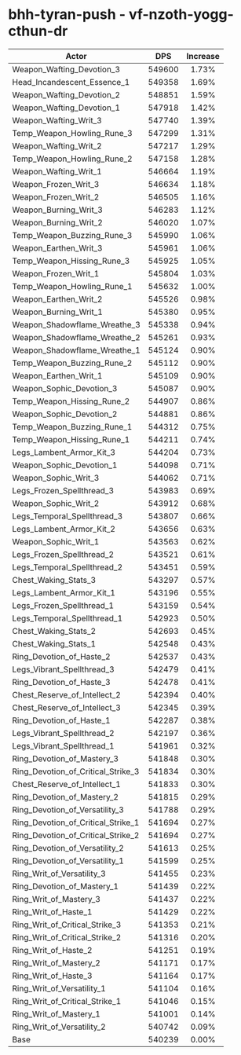 # bhh-tyran-push - vf-nzoth-yogg-cthun-dr
| Actor | DPS | Increase |
|---|:---:|:---:|
|Weapon_Wafting_Devotion_3|549600|1.73%|
|Head_Incandescent_Essence_1|549358|1.69%|
|Weapon_Wafting_Devotion_2|548851|1.59%|
|Weapon_Wafting_Devotion_1|547918|1.42%|
|Weapon_Wafting_Writ_3|547740|1.39%|
|Temp_Weapon_Howling_Rune_3|547299|1.31%|
|Weapon_Wafting_Writ_2|547217|1.29%|
|Temp_Weapon_Howling_Rune_2|547158|1.28%|
|Weapon_Wafting_Writ_1|546664|1.19%|
|Weapon_Frozen_Writ_3|546634|1.18%|
|Weapon_Frozen_Writ_2|546505|1.16%|
|Weapon_Burning_Writ_3|546283|1.12%|
|Weapon_Burning_Writ_2|546020|1.07%|
|Temp_Weapon_Buzzing_Rune_3|545990|1.06%|
|Weapon_Earthen_Writ_3|545961|1.06%|
|Temp_Weapon_Hissing_Rune_3|545925|1.05%|
|Weapon_Frozen_Writ_1|545804|1.03%|
|Temp_Weapon_Howling_Rune_1|545632|1.00%|
|Weapon_Earthen_Writ_2|545526|0.98%|
|Weapon_Burning_Writ_1|545380|0.95%|
|Weapon_Shadowflame_Wreathe_3|545338|0.94%|
|Weapon_Shadowflame_Wreathe_2|545261|0.93%|
|Weapon_Shadowflame_Wreathe_1|545124|0.90%|
|Temp_Weapon_Buzzing_Rune_2|545112|0.90%|
|Weapon_Earthen_Writ_1|545109|0.90%|
|Weapon_Sophic_Devotion_3|545087|0.90%|
|Temp_Weapon_Hissing_Rune_2|544907|0.86%|
|Weapon_Sophic_Devotion_2|544881|0.86%|
|Temp_Weapon_Buzzing_Rune_1|544312|0.75%|
|Temp_Weapon_Hissing_Rune_1|544211|0.74%|
|Legs_Lambent_Armor_Kit_3|544204|0.73%|
|Weapon_Sophic_Devotion_1|544098|0.71%|
|Weapon_Sophic_Writ_3|544062|0.71%|
|Legs_Frozen_Spellthread_3|543983|0.69%|
|Weapon_Sophic_Writ_2|543912|0.68%|
|Legs_Temporal_Spellthread_3|543807|0.66%|
|Legs_Lambent_Armor_Kit_2|543656|0.63%|
|Weapon_Sophic_Writ_1|543563|0.62%|
|Legs_Frozen_Spellthread_2|543521|0.61%|
|Legs_Temporal_Spellthread_2|543451|0.59%|
|Chest_Waking_Stats_3|543297|0.57%|
|Legs_Lambent_Armor_Kit_1|543196|0.55%|
|Legs_Frozen_Spellthread_1|543159|0.54%|
|Legs_Temporal_Spellthread_1|542923|0.50%|
|Chest_Waking_Stats_2|542693|0.45%|
|Chest_Waking_Stats_1|542548|0.43%|
|Ring_Devotion_of_Haste_2|542537|0.43%|
|Legs_Vibrant_Spellthread_3|542479|0.41%|
|Ring_Devotion_of_Haste_3|542478|0.41%|
|Chest_Reserve_of_Intellect_2|542394|0.40%|
|Chest_Reserve_of_Intellect_3|542345|0.39%|
|Ring_Devotion_of_Haste_1|542287|0.38%|
|Legs_Vibrant_Spellthread_2|542197|0.36%|
|Legs_Vibrant_Spellthread_1|541961|0.32%|
|Ring_Devotion_of_Mastery_3|541848|0.30%|
|Ring_Devotion_of_Critical_Strike_3|541834|0.30%|
|Chest_Reserve_of_Intellect_1|541833|0.30%|
|Ring_Devotion_of_Mastery_2|541815|0.29%|
|Ring_Devotion_of_Versatility_3|541788|0.29%|
|Ring_Devotion_of_Critical_Strike_1|541694|0.27%|
|Ring_Devotion_of_Critical_Strike_2|541694|0.27%|
|Ring_Devotion_of_Versatility_2|541613|0.25%|
|Ring_Devotion_of_Versatility_1|541599|0.25%|
|Ring_Writ_of_Versatility_3|541455|0.23%|
|Ring_Devotion_of_Mastery_1|541439|0.22%|
|Ring_Writ_of_Mastery_3|541437|0.22%|
|Ring_Writ_of_Haste_1|541429|0.22%|
|Ring_Writ_of_Critical_Strike_3|541353|0.21%|
|Ring_Writ_of_Critical_Strike_2|541316|0.20%|
|Ring_Writ_of_Haste_2|541251|0.19%|
|Ring_Writ_of_Mastery_2|541171|0.17%|
|Ring_Writ_of_Haste_3|541164|0.17%|
|Ring_Writ_of_Versatility_1|541104|0.16%|
|Ring_Writ_of_Critical_Strike_1|541046|0.15%|
|Ring_Writ_of_Mastery_1|541001|0.14%|
|Ring_Writ_of_Versatility_2|540742|0.09%|
|Base|540239|0.00%|
